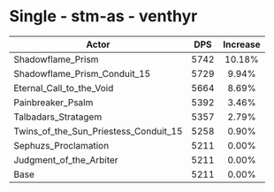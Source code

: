 # Single - stm-as - venthyr
| Actor | DPS | Increase |
|---|:---:|:---:|
|Shadowflame_Prism|5742|10.18%|
|Shadowflame_Prism_Conduit_15|5729|9.94%|
|Eternal_Call_to_the_Void|5664|8.69%|
|Painbreaker_Psalm|5392|3.46%|
|Talbadars_Stratagem|5357|2.79%|
|Twins_of_the_Sun_Priestess_Conduit_15|5258|0.90%|
|Sephuzs_Proclamation|5211|0.00%|
|Judgment_of_the_Arbiter|5211|0.00%|
|Base|5211|0.00%|
